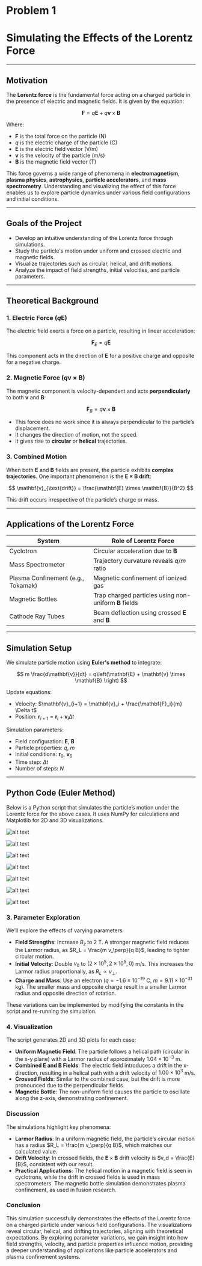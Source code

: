 # Problem 1
#  Simulating the Effects of the Lorentz Force

---

##  Motivation

The **Lorentz force** is the fundamental force acting on a charged particle in the presence of electric and magnetic fields. It is given by the equation:

$$
\mathbf{F} = q\mathbf{E} + q\mathbf{v} \times \mathbf{B}
$$

Where:

- $\mathbf{F}$ is the total force on the particle (N)
- $q$ is the electric charge of the particle (C)
- $\mathbf{E}$ is the electric field vector (V/m)
- $\mathbf{v}$ is the velocity of the particle (m/s)
- $\mathbf{B}$ is the magnetic field vector (T)

This force governs a wide range of phenomena in **electromagnetism**, **plasma physics**, **astrophysics**, **particle accelerators**, and **mass spectrometry**. Understanding and visualizing the effect of this force enables us to explore particle dynamics under various field configurations and initial conditions.

---

##  Goals of the Project

- Develop an intuitive understanding of the Lorentz force through simulations.
- Study the particle's motion under uniform and crossed electric and magnetic fields.
- Visualize trajectories such as circular, helical, and drift motions.
- Analyze the impact of field strengths, initial velocities, and particle parameters.

---

##  Theoretical Background

### 1. Electric Force ($q\mathbf{E}$)

The electric field exerts a force on a particle, resulting in linear acceleration:

$$
\mathbf{F}_E = q\mathbf{E}
$$

This component acts in the direction of $\mathbf{E}$ for a positive charge and opposite for a negative charge.

### 2. Magnetic Force ($q\mathbf{v} \times \mathbf{B}$)

The magnetic component is velocity-dependent and acts **perpendicularly** to both $\mathbf{v}$ and $\mathbf{B}$:

$$
\mathbf{F}_B = q\mathbf{v} \times \mathbf{B}
$$

- This force does no work since it is always perpendicular to the particle’s displacement.
- It changes the direction of motion, not the speed.
- It gives rise to **circular** or **helical** trajectories.

### 3. Combined Motion

When both $\mathbf{E}$ and $\mathbf{B}$ fields are present, the particle exhibits **complex trajectories**. One important phenomenon is the **$\mathbf{E} \times \mathbf{B}$ drift**:

$$
\mathbf{v}_{\text{drift}} = \frac{\mathbf{E} \times \mathbf{B}}{B^2}
$$

This drift occurs irrespective of the particle’s charge or mass.

---

##  Applications of the Lorentz Force

| System | Role of Lorentz Force |
|--------|------------------------|
| Cyclotron | Circular acceleration due to $\mathbf{B}$ |
| Mass Spectrometer | Trajectory curvature reveals $q/m$ ratio |
| Plasma Confinement (e.g., Tokamak) | Magnetic confinement of ionized gas |
| Magnetic Bottles | Trap charged particles using non-uniform $\mathbf{B}$ fields |
| Cathode Ray Tubes | Beam deflection using crossed $\mathbf{E}$ and $\mathbf{B}$ |

---

##  Simulation Setup

We simulate particle motion using **Euler's method** to integrate:

$$
m \frac{d\mathbf{v}}{dt} = q\left(\mathbf{E} + \mathbf{v} \times \mathbf{B} \right)
$$

Update equations:

- Velocity: $\mathbf{v}_{i+1} = \mathbf{v}_i + \frac{\mathbf{F}_i}{m} \Delta t$
- Position: $\mathbf{r}_{i+1} = \mathbf{r}_i + \mathbf{v}_i \Delta t$

Simulation parameters:

- Field configuration: $\mathbf{E}$, $\mathbf{B}$
- Particle properties: $q$, $m$
- Initial conditions: $\mathbf{r}_0$, $\mathbf{v}_0$
- Time step: $\Delta t$
- Number of steps: $N$

---


##  Python Code (Euler Method)
Below is a Python script that simulates the particle’s motion under the Lorentz force for the above cases. It uses NumPy for calculations and Matplotlib for 2D and 3D visualizations.


![alt text](image-3.png)
 
![alt text](image-4.png)

![alt text](image-5.png)

![alt text](image-6.png)

![alt text](image-7.png)

![alt text](image-8.png)

![alt text](image-9.png)


### 3. Parameter Exploration

We’ll explore the effects of varying parameters:

- **Field Strengths**: Increase $B_z$ to 2 T. A stronger magnetic field reduces the Larmor radius, as $R_L = \frac{m v_\perp}{q B}$, leading to tighter circular motion.
- **Initial Velocity**: Double $v_0$ to $(2 \times 10^5, 2 \times 10^5, 0)$ m/s. This increases the Larmor radius proportionally, as $R_L \propto v_\perp$.
- **Charge and Mass**: Use an electron ($q = -1.6 \times 10^{-19}$ C, $m = 9.11 \times 10^{-31}$ kg). The smaller mass and opposite charge result in a smaller Larmor radius and opposite direction of rotation.

These variations can be implemented by modifying the constants in the script and re-running the simulation.

### 4. Visualization

The script generates 2D and 3D plots for each case:

- **Uniform Magnetic Field**: The particle follows a helical path (circular in the x-y plane) with a Larmor radius of approximately $1.04 \times 10^{-3}$ m.
- **Combined E and B Fields**: The electric field introduces a drift in the x-direction, resulting in a helical path with a drift velocity of $1.00 \times 10^3$ m/s.
- **Crossed Fields**: Similar to the combined case, but the drift is more pronounced due to the perpendicular fields.
- **Magnetic Bottle**: The non-uniform field causes the particle to oscillate along the z-axis, demonstrating confinement.

### Discussion

The simulations highlight key phenomena:

- **Larmor Radius**: In a uniform magnetic field, the particle’s circular motion has a radius $R_L = \frac{m v_\perp}{q B}$, which matches our calculated value.
- **Drift Velocity**: In crossed fields, the $\mathbf{E} \times \mathbf{B}$ drift velocity is $v_d = \frac{E}{B}$, consistent with our result.
- **Practical Applications**: The helical motion in a magnetic field is seen in cyclotrons, while the drift in crossed fields is used in mass spectrometers. The magnetic bottle simulation demonstrates plasma confinement, as used in fusion research.

### Conclusion

This simulation successfully demonstrates the effects of the Lorentz force on a charged particle under various field configurations. The visualizations reveal circular, helical, and drifting trajectories, aligning with theoretical expectations. By exploring parameter variations, we gain insight into how field strengths, velocity, and particle properties influence motion, providing a deeper understanding of applications like particle accelerators and plasma confinement systems.